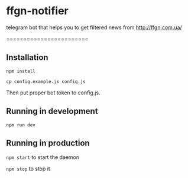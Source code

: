 # ffgn-notifier
telegram bot that helps you to get filtered news from http://ffgn.com.ua/ 

========================

Installation
------------

`npm install`

`cp config.example.js config.js`

Then put proper bot token to config.js.

Running in development
----------------------

`npm run dev`

Running in production
---------------------
`npm start` to start the daemon

`npm stop` to stop it
